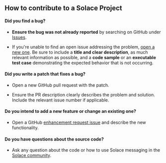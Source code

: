 ## How to contribute to a Solace Project

#### **Did you find a bug?**

* **Ensure the bug was not already reported** by searching on GitHub under [Issues](https://github.com/SolaceLabs/sl-solace-messaging-service-info/issues).

* If you're unable to find an open issue addressing the problem, [open a new one](https://github.com/SolaceLabs/sl-solace-messaging-service-info/issues/new). Be sure to include a **title and clear description**, as much relevant information as possible, and a **code sample** or an **executable test case** demonstrating the expected behavior that is not occurring.

#### **Did you write a patch that fixes a bug?**

* Open a new GitHub pull request with the patch.

* Ensure the PR description clearly describes the problem and solution. Include the relevant issue number if applicable.

#### **Do you intend to add a new feature or change an existing one?**

* Open a GitHub [enhancement request issue](https://github.com/SolaceLabs/sl-solace-messaging-service-info/issues/new) and describe the new functionality.

#### **Do you have questions about the source code?**

* Ask any question about the code or how to use Solace messaging in the [Solace community](http://dev.solacesystems.com/community/).
